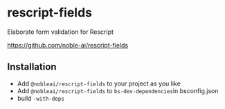 # rescript-fields

Elaborate form validation for Rescript 

https://github.com/noble-ai/rescript-fields

## Installation

* Add `@nobleai/rescript-fields` to your project as you like
* Add `@nobleai/rescript-fields` to `bs-dev-dependencies`in bsconfig.json
* build `-with-deps`
